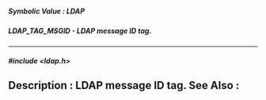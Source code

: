 ##### Symbolic Value : LDAP
##### LDAP_TAG_MSGID - LDAP message ID tag.
---
##### #include <ldap.h>
**Description :**
LDAP message ID tag.
**See Also :**
[](D:/md_files/.md)
---
